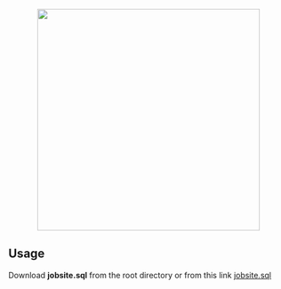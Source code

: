<p align="center"><img src="https://encrypted-tbn0.gstatic.com/images?q=tbn:ANd9GcQY6nBfjLSLRUJyp0bd5d7tPooL0TACzhBStBXGpQpTf2HAqDE9&s" width="400"></p>

<p align="center">
</p>

## Usage

Download <b>jobsite.sql</b> from the root directory or from this link <a href="https://drive.google.com/open?id=1y3yKsBvBPQT4txNLvlP7DpnNbuFshljP">jobsite.sql</a>
